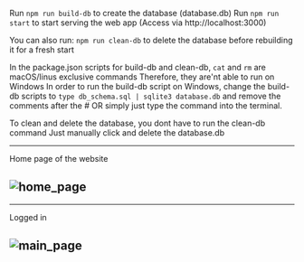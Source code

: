 
Run `npm run build-db` to create the database (database.db)
Run `npm run start` to start serving the web app (Access via http://localhost:3000)

You can also run:
`npm run clean-db` to delete the database before rebuilding it for a fresh start

In the package.json scripts for build-db and clean-db, `cat` and `rm` are macOS/linus exclusive commands
Therefore, they are'nt able to run on Windows
In order to run the build-db script on Windows, change the build-db scripts to
`type db_schema.sql | sqlite3 database.db`
and remove the comments after the #
OR
simply just type the command into the terminal.

To clean and delete the database, you dont have to run the clean-db command
Just manually click and delete the database.db

----------------------------------------------
Home page of the website

![home_page](https://github.com/ShanTheShan/Blogging-Website-SQL/assets/96246152/5edb0599-fbc9-48d9-875c-b39812409176)
----------------------------------------------

----------------------------------------------
Logged in

![main_page](https://github.com/ShanTheShan/Blogging-Website-SQL/assets/96246152/5523740e-ca22-4c7d-8bc0-6566c6054a0e)
----------------------------------------------
